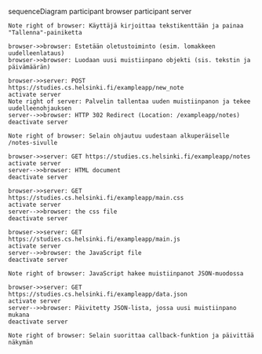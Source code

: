 sequenceDiagram
    participant browser
    participant server

    Note right of browser: Käyttäjä kirjoittaa tekstikenttään ja painaa "Tallenna"-painiketta

    browser->>browser: Estetään oletustoiminto (esim. lomakkeen uudelleenlataus)
    browser->>browser: Luodaan uusi muistiinpano objekti (sis. tekstin ja päivämäärän)

    browser->>server: POST https://studies.cs.helsinki.fi/exampleapp/new_note
    activate server
    Note right of server: Palvelin tallentaa uuden muistiinpanon ja tekee uudelleenohjauksen
    server-->>browser: HTTP 302 Redirect (Location: /exampleapp/notes)
    deactivate server

    Note right of browser: Selain ohjautuu uudestaan alkuperäiselle /notes-sivulle

    browser->>server: GET https://studies.cs.helsinki.fi/exampleapp/notes
    activate server
    server-->>browser: HTML document
    deactivate server

    browser->>server: GET https://studies.cs.helsinki.fi/exampleapp/main.css
    activate server
    server-->>browser: the css file
    deactivate server

    browser->>server: GET https://studies.cs.helsinki.fi/exampleapp/main.js
    activate server
    server-->>browser: the JavaScript file
    deactivate server

    Note right of browser: JavaScript hakee muistiinpanot JSON-muodossa

    browser->>server: GET https://studies.cs.helsinki.fi/exampleapp/data.json
    activate server
    server-->>browser: Päivitetty JSON-lista, jossa uusi muistiinpano mukana
    deactivate server

    Note right of browser: Selain suorittaa callback-funktion ja päivittää näkymän